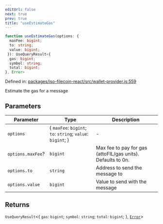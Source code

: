 ```yaml
---
editUrl: false
next: true
prev: true
title: "useEstimateGas"
---
```


```ts
function useEstimateGas(options: {
  maxFee: bigint;
  to: string;
  value: bigint;
 }): UseQueryResult<{
  gas: bigint;
  symbol: string;
  total: bigint;
}, Error>
```

Defined in: [packages/iso-filecoin-react/src/wallet-provider.js:559](https://github.com/hugomrdias/filecoin/blob/main/packages/iso-filecoin-react/src/wallet-provider.js#L559)

Estimate the gas for a message

## Parameters

| Parameter | Type | Description |
| ------ | ------ | ------ |
| `options` | \{ `maxFee`: `bigint`; `to`: `string`; `value`: `bigint`; \} | - |
| `options.maxFee`? | `bigint` | Max fee to pay for gas (attoFIL/gas units). Defaults to 0n. |
| `options.to` | `string` | Address to send the message to |
| `options.value` | `bigint` | Value to send with the message |

## Returns

`UseQueryResult`\<\{
  `gas`: `bigint`;
  `symbol`: `string`;
  `total`: `bigint`;
 \}, [`Error`](https://developer.mozilla.org/docs/Web/JavaScript/Reference/Global_Objects/Error)\>
